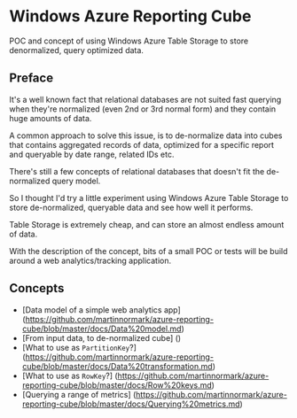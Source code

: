 Windows Azure Reporting Cube
====================

POC and concept of using Windows Azure Table Storage to store denormalized, query optimized data.

## Preface
It's a well known fact that relational databases are not suited fast querying when they're normalized (even 2nd or 3rd normal form) and they contain huge amounts of data.

A common approach to solve this issue, is to de-normalize data into cubes that contains aggregated records of data, optimized for a specific report and queryable by date range, related IDs etc.

There's still a few concepts of relational databases that doesn't fit the de-normalized query model.

So I thought I'd try a little experiment using Windows Azure Table Storage to store de-normalized, queryable data and see how well it performs.

Table Storage is extremely cheap, and can store an almost endless amount of data.

With the description of the concept, bits of a small POC or tests will be build around a web analytics/tracking application.

## Concepts

* [Data model of a simple web analytics app] (https://github.com/martinnormark/azure-reporting-cube/blob/master/docs/Data%20model.md)
* [From input data, to de-normalized cube] ()
* [What to use as `PartitionKey`?] (https://github.com/martinnormark/azure-reporting-cube/blob/master/docs/Data%20transformation.md)
* [What to use as `RowKey`?] (https://github.com/martinnormark/azure-reporting-cube/blob/master/docs/Row%20keys.md)
* [Querying a range of metrics] (https://github.com/martinnormark/azure-reporting-cube/blob/master/docs/Querying%20metrics.md)